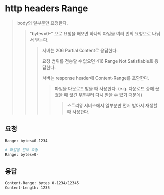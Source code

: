 # http headers Range

> body의 일부분만 요청한다.
>
> > "bytes=0-" 으로 요청을 해보면 하나의 파일을 여러 번의 요청으로 나눠서 받는다.
> >
> > > 서버는 206 Partial Content로 응답한다.
> > >
> > > 요청 범위를 전송할 수 없으면 416 Range Not Satisfiable로 응답한다.
> > >
> > > 서버는 response header에 Content-Range를 포함한다.
> > >
> > > > 파일을 다운로드 받을 때 사용한다. (e.g. 다운로드 중에 끊겼을 때 끊긴 부분부터 다시 받을 수 있기 때문에)
> > > >
> > > > > 스트리밍 서비스에서 일부분만 먼저 받아서 재생할 때 사용한다.

## 요청

```sh
Range: bytes=0-1234

# 파일을 전부 요청
Range: bytes=0-
```

## 응답

```sh
Content-Range: bytes 0-1234/12345
Content-Length: 1235
```
